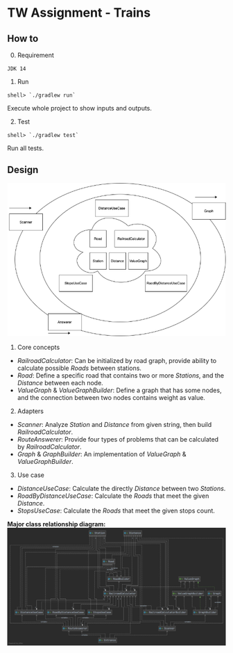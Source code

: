 # TW Assignment - Trains

## How to
0. Requirement
```
JDK 14
```
1. Run
```shell
shell> `./gradlew run`
```
Execute whole project to show inputs and outputs.

2. Test
```shell
shell> `./gradlew test`
```
Run all tests.

## Design
![img](design/structure.png)

1. Core concepts
- *RailroadCalculator*: Can be initialized by road graph, provide ability to calculate possible *Roads* between stations.
- *Road*: Define a specific road that contains two or more *Stations*, and the *Distance* between each node.
- *ValueGraph* & *ValueGraphBuilder*: Define a graph that has some nodes, and the connection between two nodes contains weight as value.  

2. Adapters
- *Scanner*: Analyze *Station* and *Distance* from given string, then build *RailroadCalculator*.
- *RouteAnswerer*: Provide four types of problems that can be calculated by *RailroadCalculator*.
- *Graph* & *GraphBuilder*: An implementation of *ValueGraph* & *ValueGraphBuilder*.

3. Use case
- *DistanceUseCase*: Calculate the directly *Distance* between two *Stations*.
- *RoadByDistanceUseCase*: Calculate the *Roads* that meet the given *Distance*.
- *StopsUseCase*: Calculate the *Roads* that meet the given stops count.

**Major class relationship diagram:**
![img](design/major-class-diagram.png)